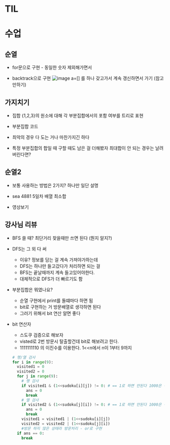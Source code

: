 # TIL

# 수업

## 순열
- for문으로 구현 - 동일한 숫자 제외해가면서

- backtrack으로 구현
![image](https://github.com/user-attachments/assets/37bca20e-dc95-453c-95ab-03a71307526c)
a=[] 를 하나 갖고가서 계속 갱신하면서 가기
(참고만하기)

## 가지치기

- 집합 {1,2,3}의 원소에 대해 각 부분집합에서의 포함 여부를 트리로 표현

- 부분집합 코드

- 최악의 경우 다 도는 거나 마찬가지긴 하다

- 특정 부분집합의 합일 때 구할 때도 남은 걸 더해봤자 최대합이 안 되는 경우는 날려버린다면?

## 순열2

- 보통 사용하는 방법은 2가지? 하나만 일단 설명

- sea 4881 5일차 배열 최소합

- 영상보기

## 강사님 리뷰

- BFS 쓸 때? 최단거리 찾을때만 쓰면 된다 (뭔지 알지?)
- DFS는 그 외 다 써
  - 이유? 정보를 담는 걸 계속 가져야가하는데
  - DFS는 하나만 들고갔다가 처리하면 되는 걸
  - BFS는 끝날때까지 계속 들고있어야한다.
  - 대체적으로 DFS가 더 빠르기도 함

- 부분집합은 뭐였나요?
  - 순열 구현에서 print를 돌떄마다 하면 됨
  - bit로 구현하는 거 방문배열로 생각하면 된다
  - 그러기 위해서 bit 연산 알면 좋다

- bit 연산자
  -  스도쿠 검증으로 해보자
  -  visted로 2번 방문시 탈출할건데 bit로 해보려고 한다. 
  -  1111111110 의 이진수를 이용한다. 1<<n에서 n이 1부터 9까지
  ```python
  # 행/열 검사
  for i in range(9):
    visited1 = 0
    visited2 = 0
    for j in range(9):
      # 행 검사
      if visited1 & (1<<sudoku[i][j]) != 0: # == 1로 하면 안된다 1000은 이진수로 1 아님
        ans = 0
        break
      # 열 검사
      if visited2 & (1<<sudoku[j][i]) != 0: # == 1로 하면 안된다 1000은 이진수로 1 아님
        ans = 0
        break
      visited1 = visited1 | (1<<sudoku[i][j])
      visited2 = visited2 | (1<<sudoku[j][i])
      #방문 하지 않은 상태라 방문처리 - or로 구현
    if ans == 0:
      break
  ```
  




  
